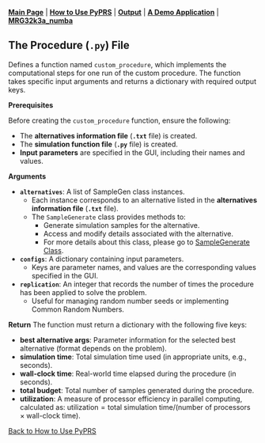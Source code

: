 [**Main Page**](../README.md) | [**How to Use PyPRS**](How%20to%20Use%20PyPRS.md) | [**Output**](Output.md) | [**A Demo Application**](A%20Demo%20Application.md) | [**MRG32k3a_numba**](MRG32k3a_numba.md)

## The Procedure (`.py`) File

Defines a function named `custom_procedure`, which implements the computational steps for one run of the custom procedure. The function takes specific input arguments and returns a dictionary with required output keys.

**Prerequisites**

Before creating the `custom_procedure` function, ensure the following:
- The **alternatives information file** (**`.txt`** file) is created.
- The **simulation function file** (**`.py`** file) is created.
- **Input parameters** are specified in the GUI, including their names and values.

**Arguments**
- **`alternatives`**: A list of SampleGen class instances.
  - Each instance corresponds to an alternative listed in the **alternatives information file** (**`.txt`** file).
  - The ``SampleGenerate`` class provides methods to:
    - Generate simulation samples for the alternative.
    - Access and modify details associated with the alternative.
    - For more details about this class, please go to <a href="SampleGenerate Class.md">SampleGenerate Class</a>.
- **`configs`**: A dictionary containing input parameters.
  - Keys are parameter names, and values are the corresponding values specified in the GUI.
- **`replication`**: An integer that records the number of times the procedure has been applied to solve the problem.
  - Useful for managing random number seeds or implementing Common Random Numbers.

**Return**
The function must return a dictionary with the following five keys:
- **best alternative args**: Parameter information for the selected best alternative (format depends on the problem).
- **simulation time**: Total simulation time used (in appropriate units, e.g., seconds).
- **wall-clock time**: Real-world time elapsed during the procedure (in seconds).
- **total budget**: Total number of samples generated during the procedure.
- **utilization**: A measure of processor efficiency in parallel computing, calculated as:  $\text{utilization}=\text{total simulation time}/(\text{number of processors
}\times \text{wall-clock time})$.






<a href="How to Use PyPRS.md">Back to How to Use PyPRS</a>
